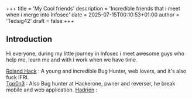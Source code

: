 +++
title = 'My Cool friends'
description = 'Incredible friends that i meet when i merge into Infosec'
date = 2025-07-15T00:10:53+01:00
author = 'Tedsig42'
draft = false
+++

## Introduction

Hi everyone, during my little journey in Infosec i meet awesome guys who help me, learn me
and with i work when we have time.

[Roland Hack](https://rolandhack.github.io/) :  A young and incredible Bug Hunter, web lovers, and it's also fuck IFRI.  
[Top0n3](https://offsecmindset.github.io/) : Also Bug hunter at Hackerone, pwner and reverser, he break mobile and web application.
[Hadrien](https://hadrien.cat/) : 
